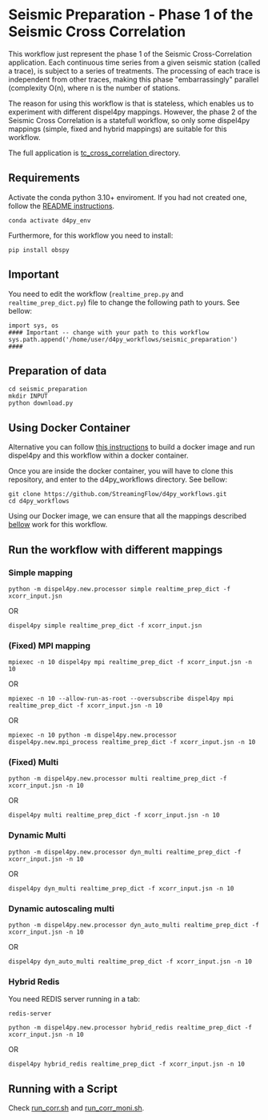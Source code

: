 # Seismic Preparation - Phase 1 of the Seismic Cross Correlation 

This workflow just represent the phase 1 of the Seismic Cross-Correlation application. Each continuous time series from a given seismic station (called a trace), is subject to a series of treatments. The processing of each trace is independent from other traces, making this phase "embarrassingly" parallel (complexity O(n), where n is the number of stations. 

The reason for using this workflow is that is stateless, which enables us to experiment with different dispel4py mappings. However, the phase 2 of the Seismic Cross Correlation is a statefull workflow, so only some dispel4py mappings (simple, fixed and hybrid mappings) are suitable for this workflow. 


The full application is [tc_cross_correlation ](https://github.com/StreamingFlow/d4py_workflows/tree/main/tc_cross_correlation) directory.


## Requirements

Activate the conda python 3.10+ enviroment. If you had not created one, follow the [README instructions](https://github.com/StreamingFlow/d4py/tree/main).

```
conda activate d4py_env
```

Furthermore, for this workflow you need to install:

```
pip install obspy
```

## Important

You need to edit the workflow (`realtime_prep.py` and `realtime_prep_dict.py`) file to change the following path to yours. See bellow:

```
import sys, os
#### Important -- change with your path to this workflow
sys.path.append('/home/user/d4py_workflows/seismic_preparation')
####
```

## Preparation of data

```shell
cd seismic_preparation
mkdir INPUT
python download.py
```

## Using Docker Container

Alternative you can follow [this instructions](https://github.com/StreamingFlow/d4py/tree/main#docker) to build a docker image and run dispel4py and this workflow within a docker container.

Once you are inside the docker container, you will have to clone this repository, and enter to the d4py_workflows directory. See bellow:
```
git clone https://github.com/StreamingFlow/d4py_workflows.git
cd d4py_workflows
```
Using our Docker  image, we can ensure that all the mappings described [bellow](https://github.com/StreamingFlow/d4py_workflows/tree/main/article_sentiment_analysis#run-the-workflow-with-different-mappings) work for this workflow.

## Run the workflow with different mappings

### Simple mapping

```shell
python -m dispel4py.new.processor simple realtime_prep_dict -f xcorr_input.jsn 
```
OR

```shell
dispel4py simple realtime_prep_dict -f xcorr_input.jsn 
```

### (Fixed) MPI mapping

```shell
mpiexec -n 10 dispel4py mpi realtime_prep_dict -f xcorr_input.jsn -n 10
```
OR

```shell
mpiexec -n 10 --allow-run-as-root --oversubscribe dispel4py mpi realtime_prep_dict -f xcorr_input.jsn -n 10
```

OR

```shell
mpiexec -n 10 python -m dispel4py.new.processor dispel4py.new.mpi_process realtime_prep_dict -f xcorr_input.jsn -n 10
```

### (Fixed) Multi

```shell
python -m dispel4py.new.processor multi realtime_prep_dict -f xcorr_input.jsn -n 10
```
OR

```shell
dispel4py multi realtime_prep_dict -f xcorr_input.jsn -n 10
```

### Dynamic Multi
```shell
python -m dispel4py.new.processor dyn_multi realtime_prep_dict -f xcorr_input.jsn -n 10
```
OR

```shell
dispel4py dyn_multi realtime_prep_dict -f xcorr_input.jsn -n 10 
```


### Dynamic autoscaling multi
```shell
python -m dispel4py.new.processor dyn_auto_multi realtime_prep_dict -f xcorr_input.jsn -n 10
```
OR

```shell
dispel4py dyn_auto_multi realtime_prep_dict -f xcorr_input.jsn -n 10 
```

### Hybrid Redis

You need REDIS server running in a tab:

```shell
redis-server
```


```shell
python -m dispel4py.new.processor hybrid_redis realtime_prep_dict -f xcorr_input.jsn -n 10
```

OR
```
dispel4py hybrid_redis realtime_prep_dict -f xcorr_input.jsn -n 10
```
## Running with a Script

Check [run_corr.sh](./run_corr.sh) and [run_corr_moni.sh](./run_corr_moni.sh).

